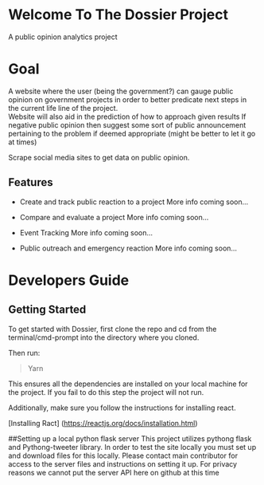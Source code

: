 # Welcome To The Dossier Project
A public opinion analytics project

# Goal
A website where the user (being the government?) can gauge public opinion on government projects in order to better predicate next steps in the current life line of the project.  
Website will also aid in the prediction of how to approach given results
If negative public opinion then suggest some sort of public announcement pertaining to the problem if deemed appropriate (might be better to let it go at times)

Scrape social media sites to get data on public opinion.

## Features

* Create and track public reaction to a project
More info coming soon...

* Compare and evaluate a project
More info coming soon...

* Event Tracking
More info coming soon...

* Public outreach and emergency reaction
More info coming soon...

# Developers Guide

## Getting Started
To get started with Dossier, first clone the repo and cd from the terminal/cmd-prompt into the directory where you cloned. 

Then run:

> Yarn

This ensures all the dependencies are installed on your local machine for the project. If you fail to do this step the project will not run.

Additionally, make sure you follow the instructions for installing react.

[Installing Ract] (https://reactjs.org/docs/installation.html)

##Setting up a local python flask server
This project utilizes pythong flask and Pythong-tweeter library. In order to test the site locally you must set up and download files for this locally. Please contact main contributor for access to the server files and instructions on setting it up. For privacy reasons we cannot put the server API here on github at this time

